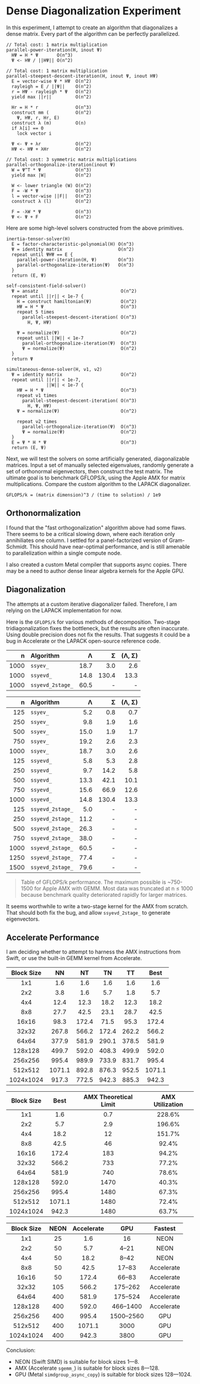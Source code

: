 # Dense Diagonalization Experiment

In this experiment, I attempt to create an algorithm that diagonalizes a dense
matrix. Every part of the algorithm can be perfectly parallelized.

```
// Total cost: 1 matrix multiplication
parallel-power-iteration(H, inout Ψ)
  HΨ = H * Ψ       O(n^3)
  Ψ <- HΨ / ||HΨ|| O(n^2)

// Total cost: 1 matrix multiplication
parallel-steepest-descent-iteration(H, inout Ψ, inout HΨ)
  E = vector-wise Ψ * HΨ  O(n^2)
  rayleigh = E / ||Ψ||    O(n^2)
  r = HΨ - rayleigh * Ψ   O(n^2)
  yield max ||r||         O(n^2)
  
  Hr = H * r              O(n^3)
  construct mm (          O(n^2)
    Ψ, HΨ, r, Hr, E)
  construct λ (m)         O(n)
  if λ[i] == 0
    lock vector i

  Ψ <- Ψ + λr             O(n^2)
  HΨ <- HΨ + λHr          O(n^2)

// Total cost: 3 symmetric matrix multiplications
parallel-orthogonalize-iteration(inout Ψ)
  W = Ψ^T * Ψ             O(n^3)
  yield max |W|           O(n^2)

  W <- lower triangle (W) O(n^2)
  F = -W * Ψ              O(n^3)
  l = vector-wise ||F||   O(n^2)
  construct λ (l)         O(n^2)
  
  F = -λW * Ψ             O(n^3)
  Ψ <- Ψ + F              O(n^2)
```

Here are some high-level solvers constructed from the above primitives.

```
inertia-tensor-solver(H)
  E = factor-characteristic-polynomial(H) O(n^3)
  Ψ = identity matrix                     O(n^2)
  repeat until ΨHΨ == E {
    parallel-power-iteration(H, Ψ)        O(n^3)
    parallel-orthogonalize-iteration(Ψ)   O(n^3)
  }
  return (E, Ψ)

self-consistent-field-solver()
  Ψ = ansatz                               O(n^2)
  repeat until ||r|| < 1e-7 {
    H = construct hamiltonian(Ψ)           O(n^2)
    HΨ = H * Ψ                             O(n^3)
    repeat 5 times
      parallel-steepest-descent-iteration( O(n^3)
        H, Ψ, HΨ)
    
    Ψ = normalize(Ψ)                       O(n^2)
    repeat until ||W|| < 1e-7
      parallel-orthogonalize-iteration(Ψ)  O(n^3)
      Ψ = normalize(Ψ)                     O(n^2)
  }
  return Ψ

simultaneous-dense-solver(H, ν1, ν2)
  Ψ = identity matrix                      O(n^2)
  repeat until ||r|| < 1e-7,
               ||W|| < 1e-7 {
    HΨ = H * Ψ                             O(n^3)
    repeat ν1 times
      parallel-steepest-descent-iteration( O(n^3)
        H, Ψ, HΨ)
    Ψ = normalize(Ψ)                       O(n^2)
    
    repeat ν2 times
      parallel-orthogonalize-iteration(Ψ)  O(n^3)
      Ψ = normalize(Ψ)                     O(n^2)
  }
  E = Ψ * H * Ψ                            O(n^3)
  return (E, Ψ)
```

Next, we will test the solvers on some artificially generated, diagonalizable
matrices. Input a set of manually selected eigenvalues, randomly generate a
set of orthonormal eigenvectors, then construct the test matrix. The ultimate
goal is to benchmark GFLOPS/k, using the Apple AMX for matrix multiplications.
Compare the custom algorithm to the LAPACK diagonalizer.

```
GFLOPS/k = (matrix dimension)^3 / (time to solution) / 1e9
```

## Orthonormalization

I found that the "fast orthogonalization" algorithm above had some flaws. There seems to be a critical slowing down, where each iteration only annihiliates one column. I settled for a panel-factorized version of Gram-Schmidt. This should have near-optimal performance, and is still amenable to parallelization within a single compute node.

I also created a custom Metal compiler that supports async copies. There may be a need to author dense linear algebra kernels for the Apple GPU.

## Diagonalization

The attempts at a custom iterative diagonalizer failed. Therefore, I am relying on the LAPACK implementation for now.

Here is the `GFLOPS/k` for various methods of decomposition. Two-stage tridiagonalization fixes the bottleneck, but the results are often inaccurate. Using double precision does not fix the results. That suggests it could be a bug in Accelerate or the LAPACK open-source reference code.

| n   | Algorithm | Λ | Σ | (Λ, Σ) |
| --: | :-------- | --: | --: | --: |
| 1000 | `ssyev_`         | 18.7 | 3.0 | 2.6 |
| 1000 | `ssyevd_`        | 14.8 | 130.4 | 13.3 |
| 1000 | `ssyevd_2stage_` | 60.5 | -   | -   |

| n   | Algorithm | Λ | Σ | (Λ, Σ) |
| --: | :-------- | --: | --: | --: |
|  125 | `ssyev_`         | 5.2 | 0.8 | 0.7 |
|  250 | `ssyev_`         | 9.8 | 1.9 | 1.6 |
|  500 | `ssyev_`         | 15.0 | 1.9 | 1.7 |
|  750 | `ssyev_`         | 19.2 | 2.6 | 2.3 |
| 1000 | `ssyev_`         | 18.7 | 3.0 | 2.6 |
|  125 | `ssyevd_`        | 5.8 | 5.3 | 2.8 |
|  250 | `ssyevd_`        | 9.7 | 14.2 | 5.8 |
|  500 | `ssyevd_`        | 13.3 | 42.1 | 10.1 |
|  750 | `ssyevd_`        | 15.6 | 66.9 | 12.6 |
| 1000 | `ssyevd_`        | 14.8 | 130.4 | 13.3 |
|  125 | `ssyevd_2stage_` | 5.0 | -   | -   |
|  250 | `ssyevd_2stage_` | 11.2 | -   | -   |
|  500 | `ssyevd_2stage_` | 26.3 | -   | -   |
|  750 | `ssyevd_2stage_` | 38.0 | -   | -   |
| 1000 | `ssyevd_2stage_` | 60.5 | -   | -   |
| 1250 | `ssyevd_2stage_` | 77.4 | -   | -   |
| 1500 | `ssyevd_2stage_` | 79.6 | -   | -   |

> Table of GFLOPS/k performance. The maximum possible is ~750-1500 for Apple AMX with GEMM. Most data was truncated at n ≤ 1000 because benchmark quality deteriorated rapidly for larger matrices.

It seems worthwhile to write a two-stage kernel for the AMX from scratch. That should both fix the bug, and allow `ssyevd_2stage_` to generate eigenvectors.

## Accelerate Performance

I am deciding whether to attempt to harness the AMX instructions from Swift, or use the built-in GEMM kernel from Accelerate.

| Block Size | NN     | NT    | TN    | TT    | Best   |
| :----------: | :------: | :-----: | :-----: | :-----: | :-----: |
| 1x1        | 1.6    | 1.6   | 1.6   | 1.6   | 1.6    |
| 2x2        | 3.8    | 1.6   | 5.7   | 1.8   | 5.7    |
| 4x4        | 12.4   | 12.3  | 18.2  | 12.3  | 18.2   |
| 8x8        | 27.7   | 42.5  | 23.1  | 28.7  | 42.5   |
| 16x16      | 98.3   | 172.4 | 71.5  | 95.3  | 172.4  |
| 32x32      | 267.8  | 566.2 | 172.4 | 262.2 | 566.2  |
| 64x64      | 377.9  | 581.9 | 290.1 | 378.5 | 581.9  |
| 128x128    | 499.7  | 592.0 | 408.3 | 499.9 | 592.0  |
| 256x256    | 995.4  | 989.9 | 733.9 | 831.7 | 995.4  |
| 512x512    | 1071.1 | 892.8 | 876.3 | 952.5 | 1071.1 |
| 1024x1024  | 917.3  | 772.5 | 942.3 | 885.3 | 942.3  |

| Block Size | Best   | AMX Theoretical Limit | AMX Utilization |
| :----------: | :------: | :---------------------: | :---------------: |
| 1x1        | 1.6    | 0.7                   | 228.6%          |
| 2x2        | 5.7    | 2.9                   | 196.6%          |
| 4x4        | 18.2   | 12                    | 151.7%          |
| 8x8        | 42.5   | 46                    | 92.4%           |
| 16x16      | 172.4  | 183                   | 94.2%           |
| 32x32      | 566.2  | 733                   | 77.2%           |
| 64x64      | 581.9  | 740                   | 78.6%           |
| 128x128    | 592.0  | 1470                  | 40.3%           |
| 256x256    | 995.4  | 1480                  | 67.3%           |
| 512x512    | 1071.1 | 1480                  | 72.4%           |
| 1024x1024  | 942.3  | 1480                  | 63.7%           |

| Block Size | NEON | Accelerate | GPU       | Fastest    |
| :----------: | :----: | :----------: | :---------: | :----------: |
| 1x1        | 25   | 1.6        | 16        | NEON       |
| 2x2        | 50   | 5.7        | 4–21      | NEON       |
| 4x4        | 50   | 18.2       | 8–42      | NEON       |
| 8x8        | 50   | 42.5       | 17–83     | Accelerate |
| 16x16      | 50   | 172.4      | 66–83     | Accelerate |
| 32x32      | 105  | 566.2      | 175–262   | Accelerate |
| 64x64      | 400  | 581.9      | 175–524   | Accelerate |
| 128x128    | 400  | 592.0      | 466–1400  | Accelerate |
| 256x256    | 400  | 995.4      | 1500–2560 | GPU        |
| 512x512    | 400  | 1071.1     | 3000      | GPU        |
| 1024x1024  | 400  | 942.3      | 3800      | GPU        |

Conclusion:
- NEON (Swift SIMD) is suitable for block sizes 1&mdash;8.
- AMX (Accelerate `sgemm_`) is suitable for block sizes 8&mdash;128.
- GPU (Metal `simdgroup_async_copy`) is suitable for block sizes 128&mdash;1024.
